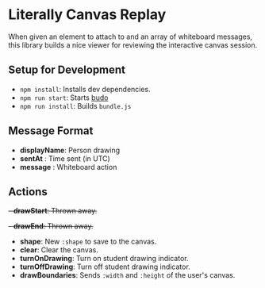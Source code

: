 # Literally Canvas Replay

When given an element to attach to and an array of whiteboard messages, this library builds a nice viewer for reviewing
the interactive canvas session.

## Setup for Development

- `npm install`: Installs dev dependencies.
- `npm run start`: Starts [budo](https://github.com/mattdesl/budo)
- `npm run install`: Builds `bundle.js`

## Message Format

- __displayName__: Person drawing
- __sentAt__ : Time sent (in UTC)
- __message__ : Whiteboard action

## Actions

~~- __drawStart__: Thrown away.~~

~~- __drawEnd__: Thrown away.~~

- __shape__: New `:shape` to save to the canvas.
- __clear__: Clear the canvas.
- __turnOnDrawing__: Turn on student drawing indicator.
- __turnOffDrawing__: Turn off student drawing indicator.
- __drawBoundaries__: Sends `:width` and `:height` of the user's canvas.
